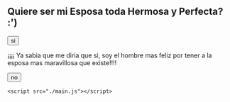 <!DOCTYPE html>
<html lang="en">
  <head>
    <meta charset="UTF-8" />
    <meta name="viewport" content="width=device-width, initial-scale=1.0" />
    <link rel="stylesheet" href="./style.css" />
    <title>Para Mi Bellisima Daniela </title>
  </head>
  <body>
      <div class="centrar">
      <section class="padre">
        <h2>Quiere ser mi Esposa toda Hermosa y Perfecta? :')</h2>
        <button id="si">si</button>
        <p class="text" id="ilove">¡¡¡¡ Ya sabia que me diria que si, soy el hombre mas feliz por tener a la esposa mas maravillosa que existe!!!!</p>
        <button id="no">no</button>
      </section>
    </div>

    <script src="./main.js"></script>
  </body>
</html>
